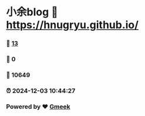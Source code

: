 # 小余blog :link: https://hnugryu.github.io/ 
### :page_facing_up: [13](https://hnugryu.github.io//tag.html) 
### :speech_balloon: 0 
### :hibiscus: 10649 
### :alarm_clock: 2024-12-03 10:44:27 
### Powered by :heart: [Gmeek](https://github.com/Meekdai/Gmeek)
